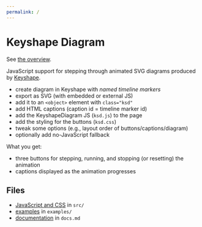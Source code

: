 ```yaml
---
permalink: /
---
```


# Keyshape Diagram

See [the overview](https://davewhiteland.github.io/keyshape-diagram/).

JavaScript support for stepping through animated SVG diagrams produced by
[Keyshape](https://www.keyshapeapp.com).

* create diagram in Keyshape with _named timeline markers_
* export as SVG (with embedded or external JS)
* add it to an `<object>` element with `class="ksd"` 
* add HTML captions (caption id = timeline marker id)
* add the KeyshapeDiagram JS (`ksd.js`) to the page
* add the styling for the buttons (`ksd.css`)
* tweak some options (e.g., layout order of buttons/captions/diagram)
* optionally add no-JavaScript fallback

What you get:

* three buttons for stepping, running, and stopping (or resetting) the animation
* captions displayed as the animation progresses


## Files

* [JavaScript and CSS](https://github.com/davewhiteland/keyshape-diagram/tree/main/src) in `src/`
* [examples](https://davewhiteland.github.io/keyshape-diagram/examples) in `examples/`
* [documentation](https://davewhiteland.github.io/keyshape-diagram/docs) in `docs.md`